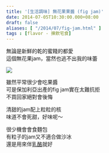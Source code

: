```yaml
---
title: '[生活調味] 無花果果醬 (fig jam)'
date: 2014-07-05T10:30:00.000+08:00
draft: false
aliases: [ "/2014/07/fig-jam.html" ]
tags : [flavor - 揀飲宅食]
---
```


無論是新鮮的乾的蜜餞的都愛  
這個無花果jam，當然也逃不出我的味蕾  

![](/images/figjam.jpg)

雖然平常很少會吃果醬  
可是保加利亞出產的fig jam實在太難抗拒  
不買回家絕對會後悔  
  
清甜的jam配上粒粒的核  
味道不會死甜，好味呢～  
  
很少機會會食麵包  
有粒子的jam又不適合做沙冰  
還是用來伴[乳酪](https://hidie.net/yogurtmachine/)就好
